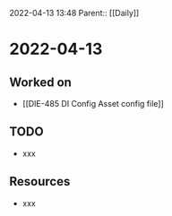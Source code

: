 2022-04-13 13:48
Parent:: [[Daily]]

# 2022-04-13

## Worked on

- [[DIE-485 DI Config Asset config file]]

## TODO

- xxx

## Resources

- xxx
